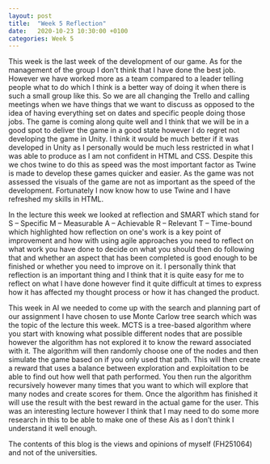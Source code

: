 ```yaml
---
layout: post
title:  "Week 5 Reflection"
date:   2020-10-23 10:30:00 +0100
categories: Week 5
---
```


This week is the last week of the development of our game. As for the management of the group I don't think that I have done the best job. However we have worked more as a team compared to a leader telling people what to do which I think is a better way of doing it when there is such a small group like this. So we are all changing the Trello and calling meetings when we have things that we want to discuss as opposed to the idea of having everything set on dates and specific people doing those jobs. The game is coming along quite well and I think that we will be in a good spot to deliver the game in a good state however I do regret not developing the game in Unity.  I think it would be much better if it was developed in Unity as I personally would be much less restricted in what I was able to produce as I am not confident in HTML and CSS. Despite this we chos twine to do this as speed was the most important factor as Twine is made to develop these games quicker and easier. As the game was not assessed the visuals of the game are not as important as the speed of the development. Fortunately I now know how to use Twine and I have refreshed my skills in HTML.

In the lecture this week we looked at reflection and SMART which stand for S – Specific M – Measurable A – Achievable R – Relevant T – Time-bound which highlighted how reflection on one's work is a key point of improvement and how with using agile approaches you need to reflect on what work you have done to decide on what you should then do following that and whether an aspect that has been completed is good enough to be finished or whether you need to improve on it. I personally think that reflection is an important thing and I think that it is quite easy for me to reflect on what I have done however find it quite difficult at times to express how it has affected my thought process or how it has changed the product.

This week in AI we needed to come up with the search and planning part of our assignment I have chosen to use Monte Carlow tree search which was the topic of the lecture this week. MCTS is a tree-based algorithm where you start with knowing what possible different nodes that are possible however the algorithm has not explored it to know the reward associated with it. The algorithm will then randomly choose one of the nodes and then simulate the game based on if you only used that path. This will then create a reward that uses a balance between exploration and exploitation to be able to find out how well that path performed. You then run the algorithm recursively however many times that you want to which will explore that many nodes and create scores for them. Once the algorithm has finished it will use the result with the best reward in the actual game for the user. This was an interesting lecture however I think that I may need to do some more research in this to be able to make one of these Ais as I don’t think I understand it well enough.

The contents of this blog is the views and opinions of myself (FH251064) and not of the universities.
